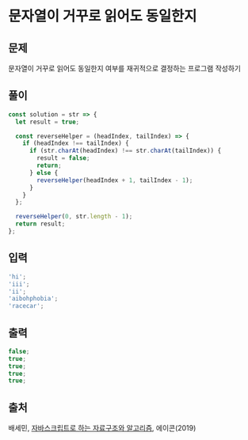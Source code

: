 # 문자열이 거꾸로 읽어도 동일한지

## 문제

문자열이 거꾸로 읽어도 동일한지 여부를 재귀적으로 결정하는 프로그램 작성하기

## 풀이

```javascript
const solution = str => {
  let result = true;

  const reverseHelper = (headIndex, tailIndex) => {
    if (headIndex !== tailIndex) {
      if (str.charAt(headIndex) !== str.charAt(tailIndex)) {
        result = false;
        return;
      } else {
        reverseHelper(headIndex + 1, tailIndex - 1);
      }
    }
  };

  reverseHelper(0, str.length - 1);
  return result;
};
```

## 입력

```javascript
'hi';
'iii';
'ii';
'aibohphobia';
'racecar';
```

## 출력

```javascript
false;
true;
true;
true;
true;
```

## 출처

배세민, [자바스크립트로 하는 자료구조와 알고리즘]('http://seoji.nl.go.kr/landingPage?isbn=9791161753447', '재귀-문자열이 거꾸로 읽어도 동일한지'), 에이콘(2019)
